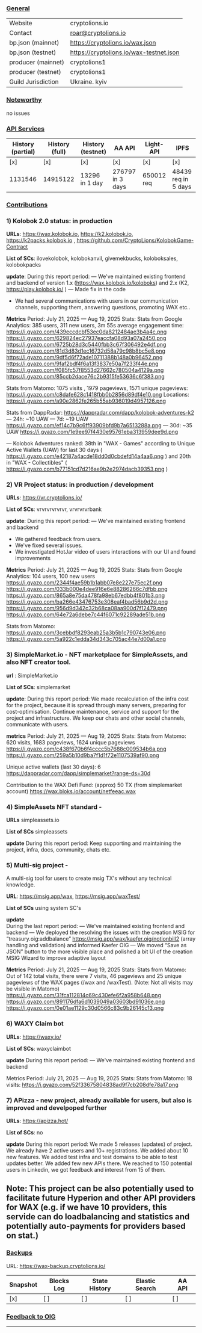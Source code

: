 ### <ins>General</ins>

|  |  |
| --- | --- |
| Website |  cryptolions.io|
| Contact | roar@cryptolions.io |
| bp.json (mainnet) | https://cryptolions.io/wax.json|
| bp.json (testnet) | https://cryptolions.io/wax-testnet.json |
| producer (mainnet) | cryptolions1 |
| producer (testnet) | cryptolions1  |
| Guild Jurisdiction | Ukraine. kyiv |

### <ins>Noteworthy</ins>

no issues 


### <ins>API Services</ins>

| History (partial) | History (full) | History (testnet) | AA API | Light-API  | IPFS |
|--------|--------|--------|--------|--------|--------|
| [x]  | [x] | [x] | [x] | [x] | [x] |  [x] |
| 1131546 | 14915122 | 13296 in 1 day | 276797 in 3 days | 650012 req |  48439 req in 5 days |


### <ins>Contributions</ins>


### 1) Kolobok 2.0 status: in production

**URLs**: https://wax.kolobok.io, https://k2.kolobok.io, https://k2packs.kolobok.io ,  https://github.com/CryptoLions/KolobokGame-Contract 

**List of SCs**: ilovekolobok, kolobokanvil, givemekbucks, koloboksales, kolobokpacks

**update**:
During this report period:
— We've maintained existing frontend and backend of version 1.x (https://wax.kolobok.io/koloboks)  and 2.x (K2, https://play.kolobok.io/ )
— Made fix in the code
- We had several communications with users in our communication channels, supporting them, answering questions, promoting WAX etc..

**Metrics**
Period: July 21, 2025 — Aug 19, 2025 
Stats:
Stats from Google Analytics:
385 users, 311 new users, 3m 55s average engagement time:
https://i.gyazo.com/439eccdcbf53ec0da8212484ae3b4a4c.png
https://i.gyazo.com/629824ec27937eaccfa08d93a07a2450.png
https://i.gyazo.com/6725b28d3c5440fbb3c67f306492e4df.png
https://i.gyazo.com/81d3d83d1ec16732d58a79c98b8bc5e8.png
https://i.gyazo.com/9df5d6f72ade10711388b148a0b96452.png
https://i.gyazo.com/9faf2bdf4f6a13f3837e50a7f233f44e.png
https://i.gyazo.com/f085fc57f8553d27662c780504a4129a.png
https://i.gyazo.com/85ccb2dace76c2b9315fe53636c6f383.png

Stats from Matomo:
1075 visits , 1979 pageviews, 1571 unique pageviews: https://i.gyazo.com/c8dafe628c1418fbb0b2856d89df4e10.png
Locations:
https://i.gyazo.com/a90e2862fe265b55ab936019d4957126.png 

Stats from DappRadar:
https://dappradar.com/dapp/kolobok-adventures-k2 
— 24h: ~10 UAW
— 7d: ~19 UAW
https://i.gyazo.com/ef14c7b9c6ff93909bfd9b7a6513288a.png 
— 30d: ~35 UAW
https://i.gyazo.com/1e9ee97f4430e95761eba313959dee9d.png 

— Kolobok Adventures ranked: 38th in "WAX - Games" according to Unique Active Wallets (UAW) for last 30 days ( https://i.gyazo.com/e42187a4acde18dd0d0cbdefd14a4aa6.png  ) and 20th in "WAX - Collectibles"
( https://i.gyazo.com/b77151cd7d216ae9b2e2974dacb39353.png ) 



### 2) VR Project status: in production / development

**URLs**: https://vr.cryptolions.io/ 

**List of SCs**: vrvrvrvrvrvr, vrvrvrvrbank

**update**: 
During this report period:
— We've maintained existing frontend and backend
- We gathered feedback from users.
- We've fixed several issues.
- We investigated HotJar video of users interactions with our UI and found improvements

**Metrics**
Period: July 21, 2025 — Aug 19, 2025 
Stats:
Stats from Google Analytics:
104 users, 100 new users
https://i.gyazo.com/2344f4ae59b1b1abb07e8e227e75ec2f.png
https://i.gyazo.com/033b000e4dee916e6e88286266c7dfbb.png
https://i.gyazo.com/865a8e75da478fa98eb67edbb4f801b3.png
https://i.gyazo.com/ba266e43476753e308eaf4bad56b9d2d.png
https://i.gyazo.com/956d9d342c32b68ca08aa900d7f12479.png
https://i.gyazo.com/64e72a6debe7c44f6071c92289ade51b.png

Stats from Matomo:
https://i.gyazo.com/3cebbdf8293eab25a3b5b1c790743e06.png
https://i.gyazo.com/5a922c1edda34d343c705ac44e7d00a1.png



### 3) SimpleMarket.io - NFT marketplace for SimpleAssets, and also NFT creator tool.

**url**  :  SimpleMarket.io 

**List of SCs**:  simplemarket
 

**update**: 
During this report period:
We made recalculation of the infra cost for the project, because it is spread through many servers, preparing for cost-optimisation.
Continue maintenance, service and support for the project and infrastructure. 
We keep our chats and other social channels, communicate with users. 

**metrics**
Period: July 21, 2025 — Aug 19, 2025 
Stats:
Stats from Matomo:
620 visits, 1683 pageviews, 1624 unique pageviews 
https://i.gyazo.com/c438f670b6f4cccc5b7688c009534b6a.png 
https://i.gyazo.com/259a5b10d9ba7f1d1f72e1107539af90.png 

Unique active wallets (last 30 days):  6     https://dappradar.com/dapp/simplemarket?range-ds=30d

Contribution to the WAX Defi Fund: (approx) 50 TX  (from simplemarket account) https://wax.bloks.io/account/netfeeac.wax



### 4) SimpleAssets NFT standard  - 

**URLs** simpleassets.io

**List of SCs**  simpleassets

**update** 
During this report period:
Keep supporting and maintaining the project, infra, docs, community, chats etc.



### 5) Multi-sig project - 
A multi-sig tool for users to create msig TX's without any technical knowledge. 

**URL**:   https://msig.app/wax, https://msig.app/waxTest/

**List of SCs**   using system SC's

**update**  
During the last report period:
— We've maintained existing frontend and backend 
— We deployed the resolving the issues with the creation MSIG for 
“treasury.oig:addbalance” https://msig.app/wax/kaefer.oig/notionbill2 (array handling and validation) and informed Kaefer OIG
— We moved “Save as JSON” button to the more visible place and polished a bit UI of the creation MSIG Wizard to improve adaptive layout

**Metrics**
Period: July 21, 2025 — Aug 19, 2025 
Stats:
Stats from Matomo:
Out of 142 total visits, there were 7 visits, 46 pageviews and 25 unique pageviews of the WAX pages (/wax and /waxTest).
(Note: Not all visits may be visible in Matomo)
https://i.gyazo.com/31fca112814c69c430efe6f2a958b648.png 
https://i.gyazo.com/891176dfa6d1039049a03603bd91036e.png
https://i.gyazo.com/0e01ae1129c30d0566c83c9b26145c13.png 



### 6) WAXY Claim bot
**URLs**: https://waxy.io/

**List of SCs**: waxyclaimbot

**update**
During this report period:
— We've maintained existing frontend and backend 

Metrics
Period: July 21, 2025 — Aug 19, 2025 
Stats:
Stats from Matomo:
18 visits:
https://i.gyazo.com/52f33675804838ad9f7cb208dfe78a17.png 



### 7) APizza - new project, already available for users, but also is improved and develpoped further
**URLs**: https://apizza.hot/ 

**List of SCs**: no

**update**
During this report period:
We made 5 releases (updates) of project.
We already have 2 active users and 10+ registrations.
We added about 10 new features. 
We added test infra and test domains to be able to test updates better.
We added few new APIs there.
We reached to 150 potential users in Linkedin, we got feedback and interest from 15 of them.

Note: This project can be also potentially used to facilitate future Hyperion and other API providers for WAX (e.g. if we have 10 providers, this servide can do loadbalancing and statistics and potentially auto-payments for providers based on stat.)
---


### <ins>Backups </ins>

URL: https://wax-backup.cryptolions.io/

| Snapshot | Blocks Log | State History | Elastic Search | AA API |
|--------|--------|--------|--------|--------|
| [x] | [ ] | [ ] | [ ] | [ ] |



### <ins>Feedback to OIG</ins>


----
